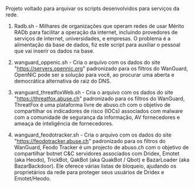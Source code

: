 Projeto voltado para arquivar os scripts desenvolvidos para serviços da rede.

1. Radb.sh - Milhares de organizações que operam redes de usar Mérito RADb para facilitar a operação da internet, incluindo provedores de serviços de internet, universidades, e empresas. O problema é a alimentação da base de dados, fiz este script para auxiliar o pessoal que vai inserir os dados na base.

2. wanguard_oppenic.sh - Cria o arquivo com os dados do site "https://servers.opennic.org" padronizado para os filtros do WanGuard, OpenNIC pode ser a solução para você, ao procurar uma aberta e democrática alternativa de raiz do DNS.

3. wanguard_threatfoxWeb.sh - Cria o arquivo com os dados do site "https://threatfox.abuse.ch" padronizado para os filtros do WanGuard, ThreatFox é uma plataforma livre de abuso.ch com o objetivo de compartilhar os indicadores de risco (IOCs) associados com malware com a comunidade de segurança da informação, AV fornecedores e ameaça de inteligência de fornecedores.

4. wanguard_feodotracker.sh - Cria o arquivo com os dados do site "https://feodotracker.abuse.ch" padronizado para os filtros do WanGuard, Feodo Tracker é um projecto de abuso.ch com o objetivo de compartilhar botnet C&C servidores associados com Dridex, Emotet (aka Heodo), TrickBot, QakBot (aka QuakBot / Qbot) e BazarLoader (aka BazarBackdoor). Ele oferece várias listas de bloqueio, ajudando os proprietários da rede para proteger seus usuários de Dridex e Emotet/Heodo.
